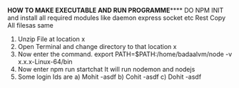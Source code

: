 **************************HOW TO MAKE EXECUTABLE AND RUN PROGRAMME******************************
 DO NPM INIT and install all required modules like daemon express socket etc
 Rest Copy All filesas same
 1) Unzip File at location x
2) Open Terminal and change directory to that location x
3) Now enter the command.
export PATH=$PATH:/home/badaalvm/node -v x.x.x-Linux-64/bin
4) Now enter npm run startchat
It will run nodemon and nodejs
5) Some login Ids are
a) Mohit -asdf
b) Cohit -asdf
c) Dohit -asdf
